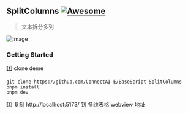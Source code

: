 
## SplitColumns [![Awesome](https://cdn.rawgit.com/sindresorhus/awesome/d7305f38d29fed78fa85652e3a63e154dd8e8829/media/badge.svg)](https://github.com/connectai-e/awesome-basescript)

> 文本拆分多列

![image](https://github.com/ConnectAI-E/BaseScript-SplitColumns/assets/110169811/931ff939-abd0-41c2-a420-77208fac65f0)


### Getting Started

1️⃣ clone deme
```
git clone https://github.com/ConnectAI-E/BaseScript-SplitColumns
pnpm install
pnpm dev
```
2️⃣ 复制 http://localhost:5173/ 到 多维表格 webview 地址

